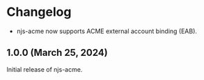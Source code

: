 # Changelog

- njs-acme now supports ACME external account binding (EAB).

## 1.0.0 (March 25, 2024)

Initial release of njs-acme.
